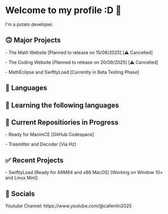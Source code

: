 <h1>Welcome to my profile :D 👋</h1>
I'm a potato developer.
<h2>🙃 Major Projects</h2>
<p>- The Math Website [Planned to release on 15/08/2025] [⚠️ Cancelled]</p>
<p>- The Coding Website [Planned to release on 20/09/2025] [⚠️ Cancelled]</p>
<p>- MathEclipse and SwiftlyLoad [Currently in Beta Testing Phase]</p>

<h2>🌟 Languages</h2>
<p>
  <!-- <img src="https://img.shields.io/badge/HTML5%20Language-orange?logo=html5&logoColor=white" alt="HTML5 Badge"> -->
  <!-- <img src="https://img.shields.io/badge/CSS3%20Language-blue?logo=css3&logoColor=white" alt="CSS3 Badge"> -->
  <!-- <img src="https://img.shields.io/badge/JavaScript%20Language-yellow?logo=JavaScript&logoColor=white" alt="JavaScript Badge"> -->
  <!-- <img src="https://img.shields.io/badge/Python%20Language%20Libary-crimson?logo=python&logoColor=white" alt="Python Badge"> -->
  <!-- <img src="https://img.shields.io/badge/AppleScript%20Language-lightgray?logo=apple&logoColor=white" alt="AppleScript Badge"> -->
  <!-- <img src="https://img.shields.io/badge/PHP%20Language-gray?logo=php&logoColor=white" alt="PHP Badge"> -->
</p>
<h2>🧐 Learning the following languages</h2>
<p>
  <!--<img src="https://img.shields.io/badge/C%2B%2B%20Language-navy?logo=C%2B%2B&logoColor=white" alt="C++ Badge"> -->
  <!--<img src="https://img.shields.io/badge/Ruby%20Language-red?logo=ruby&logoColor=white" alt="Ruby Badge"> -->
  <!--<img src="https://img.shields.io/badge/Rust%20Language-orange?logo=rust&logoColor=white" alt="Rust Badge"> -->
</p>

<h2>🚧 Current Repositiories in Progress</h2>
<p>- Ready for ManimCE [GitHub Codespace]</p>
<p>- Trasmitter and Decoder [Via Hz]</p>

<h2>✅ Recent Projects</h2>
<p>- SwiftlyLoad [Ready for ARM64 and x86 MacOS] [Working on Window 10+ and Linux Mint]</p>

<h2>💬 Socials</h2>
<p>Youtube Channel: https://www.youtube.com/@callenlin2025</p>

<!---
CallenLin/CallenLin is a ✨ special ✨ repository because its `README.md` (this file) appears on your GitHub profile.
You can click the Preview link to take a look at your changes.
--->
